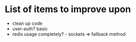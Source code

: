 # List of items to improve upon
- clean up code
- user-auth? basic
- redis usage completely? - sockets => fallback method